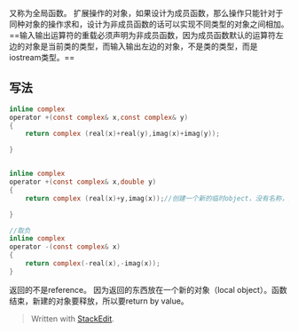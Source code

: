 又称为全局函数。
扩展操作的对象，如果设计为成员函数，那么操作只能针对于同种对象的操作求和，设计为非成员函数的话可以实现不同类型的对象之间相加。
==输入输出运算符的重载必须声明为非成员函数，因为成员函数默认的运算符左边的对象是当前类的类型，而输入输出左边的对象，不是类的类型，而是iostream类型。==
## 写法
```c
inline complex
operator +(const complex& x,const complex& y)
{
	return complex (real(x)+real(y),imag(x)+imag(y));

}


inline complex
operator +(const complex& x,double y)
{
	return complex (real(x)+y,imag(x));//创建一个新的临时object，没有名称，生命很短。

}

//取负
inline complex
operator -(const complex& x)
{
	return complex(-real(x),-imag(x));
}
```
返回的不是reference。
因为返回的东西放在一个新的对象（local object）。函数结束，新建的对象要释放，所以要return by value。


> Written with [StackEdit](https://stackedit.io/).
<!--stackedit_data:
eyJoaXN0b3J5IjpbLTE3MDMxMDE2NjYsOTY1MDYzODg2LC0xNT
I4ODEzNjczXX0=
-->
